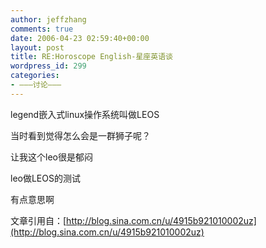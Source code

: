 ```yaml
---
author: jeffzhang
comments: true
date: 2006-04-23 02:59:40+00:00
layout: post
title: RE:Horoscope English-星座英语谈
wordpress_id: 299
categories:
- ———讨论———
---
```


legend嵌入式linux操作系统叫做LEOS

当时看到觉得怎么会是一群狮子呢？

让我这个leo很是郁闷

leo做LEOS的测试

有点意思啊

文章引用自：[http://blog.sina.com.cn/u/4915b921010002uz](http://blog.sina.com.cn/u/4915b921010002uz)
